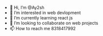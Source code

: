 - 👋 Hi, I’m @Ay2sh
- 👀 I’m interested in  web devlopment
- 🌱 I’m currently learning react js
- 💞️ I’m looking to collaborate on web projects
- 📫 How to reach me 8318417992

<!---
Ay2sh/Ay2sh is a ✨ special ✨ repository because its `README.md` (this file) appears on your GitHub profile.
You can click the Preview link to take a look at your changes.
--->
